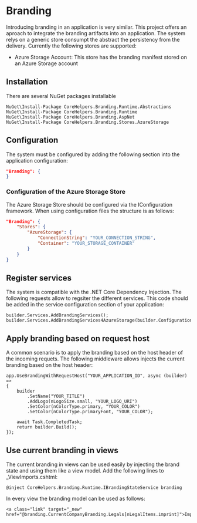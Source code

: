 # Branding
Introducing branding in an application is very similar. This project offers an aproach to integrate the branding artifacts into an
application. The system relys on a generic store consumpt the abstract the persistency from the delivery. Currently the following
stores are supported:

* Azure Storage Account: This store has the branding manifest stored on an Azure Storage account

## Installation 
There are several NuGet packages installable

```
NuGet\Install-Package CoreHelpers.Branding.Runtime.Abstractions
NuGet\Install-Package CoreHelpers.Branding.Runtime
NuGet\Install-Package CoreHelpers.Branding.AspNet 
NuGet\Install-Package CoreHelpers.Branding.Stores.AzureStorage 
```

## Configuration
The system must be configured by adding the following section into the application configuration:

```json
"Branding": {   
}
```

### Configuration of the Azure Storage Store
The Azure Storage Store should be configured via the IConfiguration framework. When using configuration files
the structure is as follows:

```json
"Branding": {
    "Stores": {
        "AzureStorage": {
            "ConnectionString": "YOUR_CONNECTION_STRING",
            "Container": "YOUR_STORAGE_CONTAINER"
        }
    }              
}
```

## Register services
The system is compatible with the .NET Core Dependency Injection. The following requests allow to regsiter
the different services. This code should be added in the service configuration section of your application:

```
builder.Services.AddBrandingServices();
builder.Services.AddBrandingServices4AzureStorage(builder.Configuration);
```

## Apply branding based on request host
A common scenario is to apply the branding based on the host header of the incoming requets. The following middleware
allows injects the current branding based on the host header:

```
app.UseBrandingWithRequestHost("YOUR_APPLICATION_ID", async (builder) =>
{
    builder
        .SetName("YOUR_TITLE")
        .AddLogo(nLogoSize.small, "YOUR_LOGO_URI")
        .SetColor(nColorType.primary, "YOUR_COLOR")
        .SetColor(nColorType.primaryFont, "YOUR_COLOR");       

    await Task.CompletedTask;
    return builder.Build();
});
```

## Use current branding in views
The current branding in views can be used easily by injecting the brand state and using them like 
a view model. Add the following lines to _ViewImports.cshtml:

```
@inject CoreHelpers.Branding.Runtime.IBrandingStateService branding
```

In every view the branding model can be used as follows: 

```
<a class="link" target="_new" href="@branding.CurrentCompanyBranding.Legals[nLegalItems.imprint]">Imprint</a>
```
